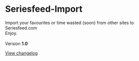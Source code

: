 # Seriesfeed-Import
Import your favourites or time wasted (soon) from other sites to Seriesfeed.com
<BR/>
Enjoy.
<BR/><BR/>
Version <strong>1.0</strong>

<A HREF="https://raw.githubusercontent.com/TomONeill/Seriesfeed-Import/master/Changelog.txt">View changelog</A>
